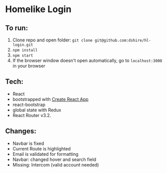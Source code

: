 # Homelike Login

## To run:
1. Clone repo and open folder: ```git clone git@github.com:dshire/hl-login.git```
2. ```npm install```
3. ```npm start```
4. If the browser window doesn't open automatically, go to  ```localhost:3000``` in your browser

## Tech:
* React
* bootstrapped with [Create React App](https://github.com/facebookincubator/create-react-app)
* react-bootstrap
* global state with Redux
* React Router v3.2.

## Changes:
* Navbar is fixed
* Current Route is highlighted
* Email is validated for formatting
* Navbar: changed hover and search field
* Missing: Intercom (valid account needed)
